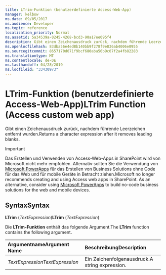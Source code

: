 ```yaml
---
title: LTrim-Funktion (benutzerdefinierte Access-Web-App)
manager: kelbow
ms.date: 09/05/2017
ms.audience: Developer
ms.topic: reference
localization_priority: Normal
ms.assetid: 5a34539a-0245-4268-bcd3-90a17ee095f4
description: Gibt einen Zeichenausdruck zurück, nachdem führende Leerzeichen entfernt wurden.
ms.openlocfilehash: 83dba56e4ed8b140bb9f278f9e836ab4006e0955
ms.sourcegitcommit: 8657170d071f9bcf680aba50b9c07f2a4fb82283
ms.translationtype: MT
ms.contentlocale: de-DE
ms.lasthandoff: 04/28/2019
ms.locfileid: "33430973"
---
```

# <a name="ltrim-function-access-custom-web-app"></a><span data-ttu-id="947ca-103">LTrim-Funktion (benutzerdefinierte Access-Web-App)</span><span class="sxs-lookup"><span data-stu-id="947ca-103">LTrim Function (Access custom web app)</span></span>

<span data-ttu-id="947ca-104">Gibt einen Zeichenausdruck zurück, nachdem führende Leerzeichen entfernt wurden.</span><span class="sxs-lookup"><span data-stu-id="947ca-104">Returns a character expression after it removes leading blanks.</span></span>
  
> [!IMPORTANT]
> <span data-ttu-id="947ca-p101">Das Erstellen und Verwenden von Access-Web-Apps in SharePoint wird von Microsoft nicht mehr empfohlen. Alternativ sollten Sie die Verwendung von [Microsoft PowerApps](https://powerapps.microsoft.com/en-us/) für das Erstellen von Business Solutions ohne Code für das Web und für mobile Geräte in Betracht ziehen.</span><span class="sxs-lookup"><span data-stu-id="947ca-p101">Microsoft no longer recommends creating and using Access web apps in SharePoint. As an alternative, consider using [Microsoft PowerApps](https://powerapps.microsoft.com/en-us/) to build no-code business solutions for the web and mobile devices.</span></span> 
  
## <a name="syntax"></a><span data-ttu-id="947ca-107">Syntax</span><span class="sxs-lookup"><span data-stu-id="947ca-107">Syntax</span></span>

 <span data-ttu-id="947ca-108">**LTrim** (*TextExpression*)</span><span class="sxs-lookup"><span data-stu-id="947ca-108">**LTrim** (*TextExpression*)</span></span> 
  
<span data-ttu-id="947ca-109">Die **LTrim-Funktion** enthält das folgende Argument.</span><span class="sxs-lookup"><span data-stu-id="947ca-109">The **LTrim** function contains the following argument.</span></span> 
  
|<span data-ttu-id="947ca-110">**Argumentname**</span><span class="sxs-lookup"><span data-stu-id="947ca-110">**Argument Name**</span></span>|<span data-ttu-id="947ca-111">**Beschreibung**</span><span class="sxs-lookup"><span data-stu-id="947ca-111">**Description**</span></span>|
|:-----|:-----|
| <span data-ttu-id="947ca-112">*TextExpression*</span><span class="sxs-lookup"><span data-stu-id="947ca-112">*TextExpression*</span></span>  <br/> |<span data-ttu-id="947ca-113">Ein Zeichenfolgenausdruck.</span><span class="sxs-lookup"><span data-stu-id="947ca-113">A string expression.</span></span>  <br/> |
   


